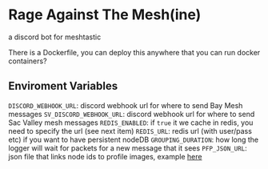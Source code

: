 # Rage Against The Mesh(ine)
a discord bot for meshtastic

There is a Dockerfile, you can deploy this anywhere that you can run docker containers?

## Enviroment Variables

`DISCORD_WEBHOOK_URL`: discord webhook url for where to send Bay Mesh messages
`SV_DISCORD_WEBHOOK_URL`: discord webhook url for where to send Sac Valley mesh messages
`REDIS_ENABLED`: if `true` it we cache in redis, you need to specify the url (see next item)
`REDIS_URL`: redis url (with user/pass etc) if you want to have persistent nodeDB
`GROUPING_DURATION`: how long the logger will wait for packets for a new message that it sees
`PFP_JSON_URL`: json file that links node ids to profile images, example [here](https://raw.githubusercontent.com/baymesh/bot_pfp/refs/heads/main/baymesh_pfp.json)
